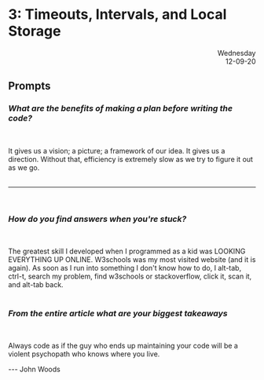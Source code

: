 # 3: Timeouts, Intervals, and Local Storage

<div style="text-align: right">Wednesday<br/>12-09-20</div>

## Prompts 

### *What are the benefits of making a plan before writing the code?*
<br/>

It gives us a vision; a picture; a framework of our idea. It gives us a direction. Without that, efficiency is extremely slow as we try to figure it out as we go. 
<br/><br/><hr/><br/>

### *How do you find answers when you're stuck?*
<br/>

The greatest skill I developed when I programmed as a kid was LOOKING EVERYTHING UP ONLINE. W3schools was my most visited website (and it is again). As soon as I run into something I don't know how to do, I alt-tab, ctrl-t, search my problem, find w3schools or stackoverflow, click it, scan it, and alt-tab back.
<br/><br/>

### *From the entire article what are your biggest takeaways*
<br/>

Always code as if the guy who ends up maintaining your code will be a violent psychopath who knows where you live.

--- John Woods

